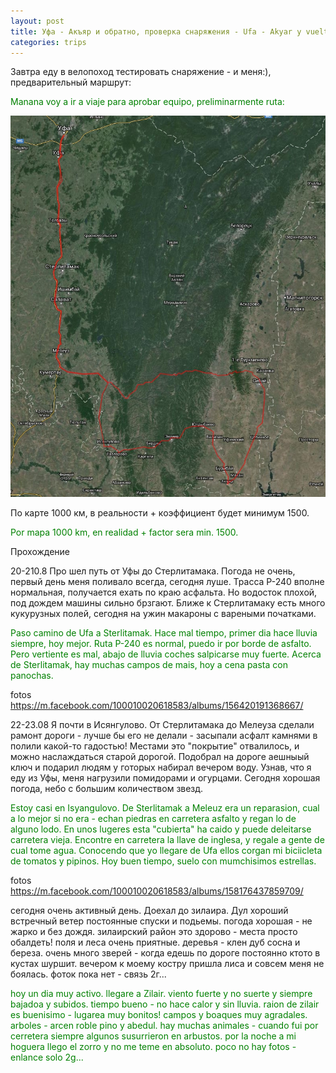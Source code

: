```yaml
---
layout: post
title: Уфа - Акъяр и обратно, проверка снаряжения - Ufa - Akyar y vuelta, aprobar equipo 
categories: trips
---
```

Завтра еду в велопоход тестировать снаряжение  - и меня:), предварительный маршрут:

<p style="color: green;">Manana voy a ir a viaje para aprobar equipo, preliminarmente ruta:</p>

<a href="/assets/ufa_akyar/track.jpg"><img src="/assets/ufa_akyar/track.jpg" width="640"></a>

По карте 1000 км, в реальности + коэффициент будет минимум 1500.

<p style="color: green;">Por mapa 1000 km, en realidad + factor sera min. 1500.</p>

Прохождение

20-210.8
Про шел путь от Уфы до Стерлитамака. Погода не очень, первый день меня поливало всегда, сегодня луше.
Трасса Р-240 вполне нормальная, получается ехать по краю асфальта. Но водосток плохой, под дождем машины сильно брзгают. Ближе к Стерлитамаку есть много кукурузных полей, сегодня на ужин макароны с вареными початками. 

<p style="color: green;">Paso camino de Ufa a Sterlitamak. Hace mal tiempo, primer dia hace lluvia siempre, hoy mejor. Ruta P-240 es normal, puedo ir por borde de asfalto. Pero vertiente es mal, abajo de lluvia coches salpicarse muy fuerte. Acerca de Sterlitamak, hay muchas campos de mais, hoy a cena pasta con panochas.</p>

fotos
https://m.facebook.com/100010020618583/albums/156420191368667/

22-23.08
Я почти в Исянгулово. От Стерлитамака до Мелеуза сделали рамонт дороги - лучше бы его не делали - засыпали асфалт камнями в полили какой-то гадостью! Местами это "покрытие" отвалилось, и можно наслаждаться старой дорогой. Подобрал на дороге аешныый ключ и подарил людям у готорых набирал вечером воду. Узнав, что я еду из Уфы, меня нагрузили помидорами и огурцами. Сегодня хорошая погода, небо с большим количеством звезд.  

<p style="color: green;">Estoy casi en Isyangulovo. De Sterlitamak a Meleuz era un reparasion, cual a lo mejor si no era - echan piedras en carretera asfalto y regan lo de alguno lodo. En unos lugeres esta "cubierta" ha caido y puede deleitarse carretera vieja. Encontre en carretera la llave de inglesa, y regale a gente de cual tome agua. Conocendo que yo llegare de Ufa ellos corgan mi biciicleta de tomatos y pipinos. Hoy buen tiempo, suelo con mumchisimos estrellas.</p>

fotos
https://m.facebook.com/100010020618583/albums/158176437859709/

сегодня очень активный день. Доехал до зилаира. Дул хороший встречный ветер постоянные спуски и подьемы. погода хорошая - не жарко и без дождя. зилаирский район это здорово - места просто обалдеть! поля и леса очень приятные. деревья - клен дуб сосна и береза. очень много зверей - когда едешь по дороге постоянно ктото в кустах шуршит. вечером к моему костру пришла лиса и совсем меня не боялась. фоток пока  нет - связь 2г...  

<p style="color: green;">hoy un dia muy activo. llegare a Zilair. viento fuerte y no suerte y siempre bajadoa y subidos. tiempo bueno - no hace calor y sin lluvia. raion de zilair es buenisimo - lugarea muy bonitos! campos y boaques muy agradales. arboles - arcen roble pino y abedul. hay muchas animales - cuando fui por cerretera siempre algunos susurrieron en arbustos. por la noche a mi hoguera llego el zorro y no me teme en absoluto. poco no hay fotos - enlance solo 2g...</p>